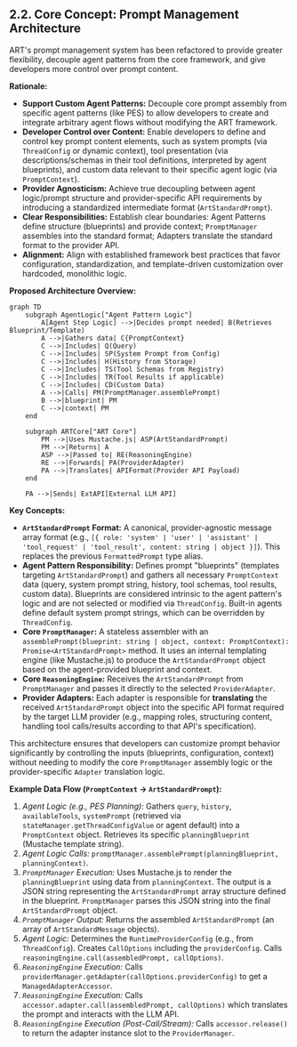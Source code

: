 ## 2.2. Core Concept: Prompt Management Architecture

ART's prompt management system has been refactored to provide greater flexibility, decouple agent patterns from the core framework, and give developers more control over prompt content.

**Rationale:**

*   **Support Custom Agent Patterns:** Decouple core prompt assembly from specific agent patterns (like PES) to allow developers to create and integrate arbitrary agent flows without modifying the ART framework.
*   **Developer Control over Content:** Enable developers to define and control key prompt content elements, such as system prompts (via `ThreadConfig` or dynamic context), tool presentation (via descriptions/schemas in their tool definitions, interpreted by agent blueprints), and custom data relevant to their specific agent logic (via `PromptContext`).
*   **Provider Agnosticism:** Achieve true decoupling between agent logic/prompt structure and provider-specific API requirements by introducing a standardized intermediate format (`ArtStandardPrompt`).
*   **Clear Responsibilities:** Establish clear boundaries: Agent Patterns define structure (blueprints) and provide context; `PromptManager` assembles into the standard format; Adapters translate the standard format to the provider API.
*   **Alignment:** Align with established framework best practices that favor configuration, standardization, and template-driven customization over hardcoded, monolithic logic.

**Proposed Architecture Overview:**

```mermaid
graph TD
    subgraph AgentLogic["Agent Pattern Logic"]
        A[Agent Step Logic] -->|Decides prompt needed| B(Retrieves Blueprint/Template)
        A -->|Gathers data| C{PromptContext}
        C -->|Includes| Q(Query)
        C -->|Includes| SP(System Prompt from Config)
        C -->|Includes| H(History from Storage)
        C -->|Includes| TS(Tool Schemas from Registry)
        C -->|Includes| TR(Tool Results if applicable)
        C -->|Includes| CD(Custom Data)
        A -->|Calls| PM(PromptManager.assemblePrompt)
        B -->|blueprint| PM
        C -->|context| PM
    end

    subgraph ARTCore["ART Core"]
        PM -->|Uses Mustache.js| ASP(ArtStandardPrompt)
        PM -->|Returns| A
        ASP -->|Passed to| RE(ReasoningEngine)
        RE -->|Forwards| PA(ProviderAdapter)
        PA -->|Translates| APIFormat(Provider API Payload)
    end

    PA -->|Sends| ExtAPI[External LLM API]

```

**Key Concepts:**

*   **`ArtStandardPrompt` Format:** A canonical, provider-agnostic message array format (e.g., `[{ role: 'system' | 'user' | 'assistant' | 'tool_request' | 'tool_result', content: string | object }]`). This replaces the previous `FormattedPrompt` type alias.
*   **Agent Pattern Responsibility:** Defines prompt "blueprints" (templates targeting `ArtStandardPrompt`) and gathers all necessary `PromptContext` data (query, system prompt string, history, tool schemas, tool results, custom data). Blueprints are considered intrinsic to the agent pattern's logic and are not selected or modified via `ThreadConfig`. Built-in agents define default system prompt strings, which can be overridden by `ThreadConfig`.
*   **Core `PromptManager`:** A stateless assembler with an `assemblePrompt(blueprint: string | object, context: PromptContext): Promise<ArtStandardPrompt>` method. It uses an internal templating engine (like Mustache.js) to produce the `ArtStandardPrompt` object based on the agent-provided blueprint and context.
*   **Core `ReasoningEngine`:** Receives the `ArtStandardPrompt` from `PromptManager` and passes it directly to the selected `ProviderAdapter`.
*   **Provider Adapters:** Each adapter is responsible for **translating** the received `ArtStandardPrompt` object into the specific API format required by the target LLM provider (e.g., mapping roles, structuring content, handling tool calls/results according to that API's specification).

This architecture ensures that developers can customize prompt behavior significantly by controlling the inputs (blueprints, configuration, context) without needing to modify the core `PromptManager` assembly logic or the provider-specific `Adapter` translation logic.

**Example Data Flow (`PromptContext` -> `ArtStandardPrompt`):**

1.  *Agent Logic (e.g., PES Planning):* Gathers `query`, `history`, `availableTools`, `systemPrompt` (retrieved via `stateManager.getThreadConfigValue` or agent default) into a `PromptContext` object. Retrieves its specific `planningBlueprint` (Mustache template string).
2.  *Agent Logic Calls:* `promptManager.assemblePrompt(planningBlueprint, planningContext)`.
3.  *`PromptManager` Execution:* Uses Mustache.js to render the `planningBlueprint` using data from `planningContext`. The output is a JSON string representing the `ArtStandardPrompt` array structure defined in the blueprint. `PromptManager` parses this JSON string into the final `ArtStandardPrompt` object.
4.  *`PromptManager` Output:* Returns the assembled `ArtStandardPrompt` (an array of `ArtStandardMessage` objects).
5.  *Agent Logic:* Determines the `RuntimeProviderConfig` (e.g., from `ThreadConfig`). Creates `CallOptions` including the `providerConfig`. Calls `reasoningEngine.call(assembledPrompt, callOptions)`.
6.  *`ReasoningEngine` Execution:* Calls `providerManager.getAdapter(callOptions.providerConfig)` to get a `ManagedAdapterAccessor`.
7.  *`ReasoningEngine` Execution:* Calls `accessor.adapter.call(assembledPrompt, callOptions)` which translates the prompt and interacts with the LLM API.
8.  *`ReasoningEngine` Execution (Post-Call/Stream):* Calls `accessor.release()` to return the adapter instance slot to the `ProviderManager`.